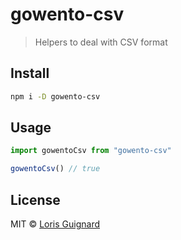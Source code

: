 # gowento-csv

> Helpers to deal with CSV format

## Install

```sh
npm i -D gowento-csv
```

## Usage

```js
import gowentoCsv from "gowento-csv"

gowentoCsv() // true
```

## License

MIT © [Loris Guignard](https://bitbucket.org/gowento)
